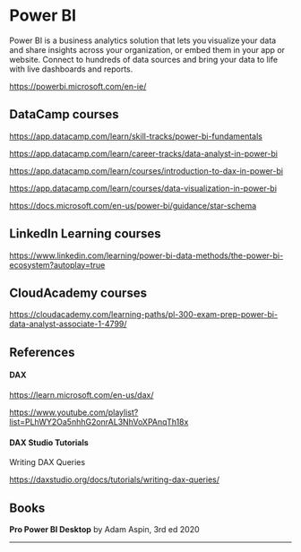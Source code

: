 # Power BI

Power BI is a business analytics solution that lets you visualize your data and share insights across your organization, or embed them in your app or website. Connect to hundreds of data sources and bring your data to life with live dashboards and reports.

https://powerbi.microsoft.com/en-ie/


## DataCamp courses

https://app.datacamp.com/learn/skill-tracks/power-bi-fundamentals

https://app.datacamp.com/learn/career-tracks/data-analyst-in-power-bi

https://app.datacamp.com/learn/courses/introduction-to-dax-in-power-bi

https://app.datacamp.com/learn/courses/data-visualization-in-power-bi

https://docs.microsoft.com/en-us/power-bi/guidance/star-schema

## LinkedIn Learning courses

https://www.linkedin.com/learning/power-bi-data-methods/the-power-bi-ecosystem?autoplay=true

## CloudAcademy courses

https://cloudacademy.com/learning-paths/pl-300-exam-prep-power-bi-data-analyst-associate-1-4799/



## References

#### DAX
https://learn.microsoft.com/en-us/dax/

https://www.youtube.com/playlist?list=PLhWY2Oa5nhhG2onrAL3NhVoXPAnqTh18x

#### DAX Studio Tutorials
Writing DAX Queries

https://daxstudio.org/docs/tutorials/writing-dax-queries/


## Books

**Pro Power BI Desktop** by Adam Aspin, 3rd ed 2020


---
